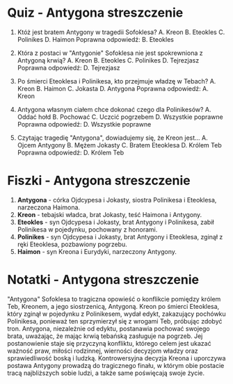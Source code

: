  # Quiz - Antygona streszczenie

1. Któż jest bratem Antygony w tragedii Sofoklesa?
   A. Kreon
   B. Eteokles
   C. Polinikes
   D. Haimon
   Poprawna odpowiedź: B. Eteokles

2. Która z postaci w "Antygonie" Sofoklesa nie jest spokrewniona z Antygoną krwią?
   A. Kreon
   B. Eteokles
   C. Polinikes
   D. Tejrezjasz
   Poprawna odpowiedź: D. Tejrezjasz

3. Po śmierci Eteoklesa i Polinikesa, kto przejmuje władzę w Tebach?
   A. Kreon
   B. Haimon
   C. Jokasta
   D. Antygona
   Poprawna odpowiedź: A. Kreon

4. Antygona własnym ciałem chce dokonać czego dla Polinikesów?
   A. Oddać hołd
   B. Pochować
   C. Uczcić pogrzebem
   D. Wszystkie poprawne
   Poprawna odpowiedź: D. Wszystkie poprawne

5. Czytając tragedię "Antygona", dowiadujemy się, że Kreon jest...
   A. Ojcem Antygony
   B. Mężem Jokasty
   C. Bratem Eteoklesa
   D. Królem Teb
   Poprawna odpowiedź: D. Królem Teb

# Fiszki - Antygona streszczenie

1. **Antygona** - córka Ojdcypesa i Jokasty, siostra Polinikesa i Eteoklesa, narzeczona Haimona.
2. **Kreon** - tebajski władca, brat Jokasty, teść Haimona i Antygony.
3. **Eteokles** - syn Ojdcypesa i Jokasty, brat Antygony i Polinikesa, zabił Polinikesa w pojedynku, pochowany z honorami.
4. **Polinikes** - syn Ojdcypesa i Jokasty, brat Antygony i Eteoklesa, zginął z ręki Eteoklesa, pozbawiony pogrzebu.
5. **Haimon** - syn Kreona i Eurydyki, narzeczony Antygony.

# Notatki - Antygona streszczenie

"Antygona" Sofoklesa to tragiczna opowieść o konflikcie pomiędzy królem Teb, Kreonem, a jego siostrzenicą, Antygoną. Kreon po śmierci Eteoklesa, który zginął w pojedynku z Polinikesem, wydał edykt, zakazujący pochówku Polinikesa, ponieważ ten sprzymierzył się z wrogami Teb, próbując zdobyć tron. Antygona, niezależnie od edyktu, postanawia pochować swojego brata, uważając, że mając krwią tebańską zasługuje na pogrzeb. Jej postanowienie staje się przyczyną konfliktu, którego celem jest ukazać ważność praw, miłości rodzinnej, wierności decyzjom władzy oraz sprawiedliwość boską i ludzką. Kontrowersyjna decyzja Kreona i uporczywa postawa Antygony prowadzą do tragicznego finału, w którym obie postacie tracą najbliższych sobie ludzi, a także same poświęcają swoje życie.